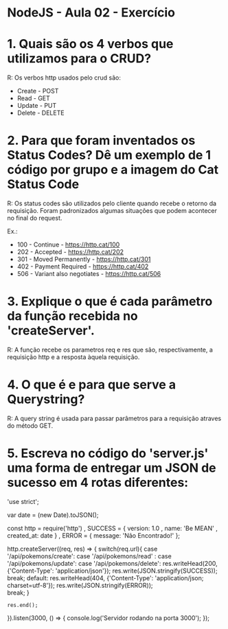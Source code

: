 # NodeJS - Aula 02 - Exercício

# 1. Quais são os 4 verbos que utilizamos para o CRUD?
R: Os verbos http usados pelo crud são:

 - Create - POST
 - Read   - GET
 - Update - PUT
 - Delete - DELETE

# 2. Para que foram inventados os Status Codes? Dê um exemplo de 1 código por grupo e a imagem do Cat Status Code
R: Os status codes são utilizados pelo cliente quando recebe o retorno da requisição. Foram padronizados algumas situações que podem acontecer no final do request.

Ex.:

 - 100 - Continue - https://http.cat/100
 - 202 - Accepted - https://http.cat/202
 - 301 - Moved Permanently - https://http.cat/301
 - 402 - Payment Required - https://http.cat/402
 - 506 - Variant also negotiates - https://http.cat/506

# 3. Explique o que é cada parâmetro da função recebida no 'createServer'.
R: A função recebe os parametros req e res que são, respectivamente, a requisição http e a resposta àquela requisição.

# 4. O que é e para que serve a Querystring?
R: A query string é usada para passar parâmetros para a requisição atraves do método GET.

# 5. Escreva no código do 'server.js' uma forma de entregar um JSON de sucesso em 4 rotas diferentes:

'use strict';

var date = (new Date).toJSON();

const http = require('http')
    , SUCCESS = {
        version: 1.0
        , name: 'Be MEAN'
        , created_at: date
    }
    , ERROR = {
        message: 'Não Encontrado!'
    };

http.createServer((req, res) => {
    switch(req.url){
        case '/api/pokemons/create':
        case '/api/pokemons/read'  :
        case '/api/pokemons/update':
        case '/api/pokemons/delete':
            res.writeHead(200, {'Content-Type': 'application/json'});
            res.write(JSON.stringify(SUCCESS));
            break;
        default:
            res.writeHead(404, {'Content-Type': 'application/json; charset=utf-8'});
            res.write(JSON.stringify(ERROR));    
            break;
    }
    
    res.end();
}).listen(3000, () => {
    console.log('Servidor rodando na porta 3000');
});
